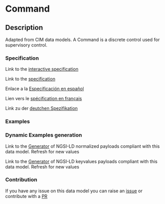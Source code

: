 # Command

## Description 

Adapted from CIM data models. A Command is a discrete control used for supervisory control.
### Specification

Link to the [interactive specification](https://swagger.lab.fiware.org/?url=https://github.com/smart-data-models/dataModel.EnergyCIM/blob/master/Command/swagger.yaml)

Link to the [specification](https://github.com/smart-data-models/dataModel.EnergyCIM/blob/master/Command/doc/spec.md)

Enlace a la [Especificación en español](https://github.com/smart-data-models/dataModel.EnergyCIM/blob/master/Command/doc/spec_ES.md)

Lien vers le [spécification en français](https://github.com/smart-data-models/dataModel.EnergyCIM/blob/master/Command/doc/spec_FR.md)

Link zu der [deutchen Spezifikation](https://github.com/smart-data-models/dataModel.EnergyCIM/blob/master/Command/doc/spec_DE.md)
### Examples
### Dynamic Examples generation

Link to the [Generator](https://smartdatamodels.org/extra/ngsi-ld_generator_v0.92.php?schemaUrl=https://raw.githubusercontent.com/smart-data-models/dataModel.EnergyCIM/master/Command/schema.json&email=info@smartdatamodels.org) of NGSI-LD normalized payloads compliant with this data model. Refresh for new values

Link to the [Generator](https://smartdatamodels.org/extra/ngsi-ld_generator_keyvalues_v0.92.php?schemaUrl=https://raw.githubusercontent.com/smart-data-models/dataModel.EnergyCIM/master/Command/schema.json&email=info@smartdatamodels.org) of NGSI-LD keyvalues payloads compliant with this data model. Refresh for new values
### Contribution

 If you have any issue on this data model you can raise an [issue](https://github.com/smart-data-models/dataModel.EnergyCIM/issues)  or contribute with a [PR](https://github.com/smart-data-models/dataModel.EnergyCIM/pulls)